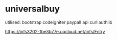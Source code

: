 # universalbuy

utilised: 
bootstrap 
codeigniter 
paypall api 
curl 
authlib

https://infs3202-fbe3b77e.uqcloud.net/infs/Entry

